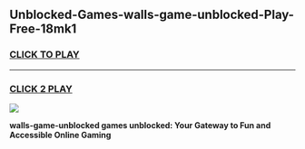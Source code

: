 
## Unblocked-Games-walls-game-unblocked-Play-Free-18mk1
<h3>
<a href="https://premium76.site?title=walls-game-unblocked&ref=18A1">CLICK TO PLAY</a></h3>
<hr>

<h3>
<a href="https://premium76.site?title=walls-game-unblocked&ref=18A1">CLICK 2 PLAY</a>
  
</h3>

<a href="https://premium76.site?title=walls-game-unblocked&ref=18A1"><img src="https://clearcache.store/games.png"></a>


**walls-game-unblocked games unblocked: Your Gateway to Fun and Accessible Online Gaming**
